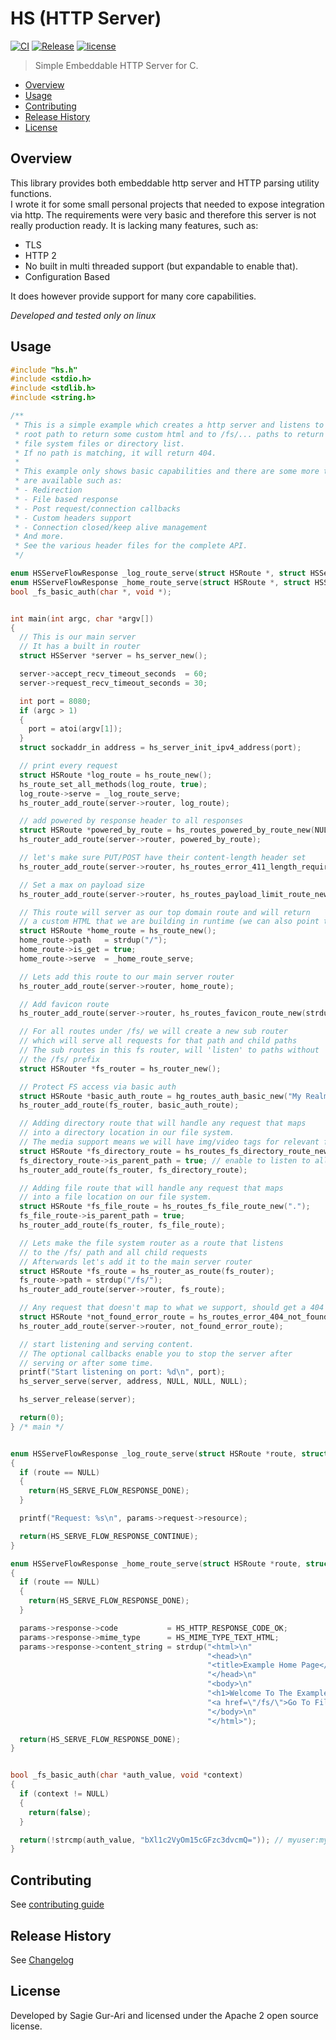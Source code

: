# HS (HTTP Server)

[![CI](https://github.com/sagiegurari/c_hs/workflows/CI/badge.svg?branch=master)](https://github.com/sagiegurari/c_hs/actions)
[![Release](https://img.shields.io/github/v/release/sagiegurari/c_hs)](https://github.com/sagiegurari/c_hs/releases)
[![license](https://img.shields.io/github/license/sagiegurari/c_hs)](https://github.com/sagiegurari/c_hs/blob/master/LICENSE)

> Simple Embeddable HTTP Server for C.

* [Overview](#overview)
* [Usage](#usage)
* [Contributing](.github/CONTRIBUTING.md)
* [Release History](CHANGELOG.md)
* [License](#license)

<a name="overview"></a>
## Overview
This library provides both embeddable http server and HTTP parsing utility functions.<br>
I wrote it for some small personal projects that needed to expose integration via http.
The requirements were very basic and therefore this server is not really production ready.
It is lacking many features, such as:

* TLS
* HTTP 2
* No built in multi threaded support (but expandable to enable that).
* Configuration Based

It does however provide support for many core capabilities.

*Developed and tested only on linux*

<a name="usage"></a>
## Usage

```c
#include "hs.h"
#include <stdio.h>
#include <stdlib.h>
#include <string.h>

/**
 * This is a simple example which creates a http server and listens to
 * root path to return some custom html and to /fs/... paths to return
 * file system files or directory list.
 * If no path is matching, it will return 404.
 *
 * This example only shows basic capabilities and there are some more that
 * are available such as:
 * - Redirection
 * - File based response
 * - Post request/connection callbacks
 * - Custom headers support
 * - Connection closed/keep alive management
 * And more.
 * See the various header files for the complete API.
 */

enum HSServeFlowResponse _log_route_serve(struct HSRoute *, struct HSServeFlowParams *);
enum HSServeFlowResponse _home_route_serve(struct HSRoute *, struct HSServeFlowParams *);
bool _fs_basic_auth(char *, void *);


int main(int argc, char *argv[])
{
  // This is our main server
  // It has a built in router
  struct HSServer *server = hs_server_new();

  server->accept_recv_timeout_seconds  = 60;
  server->request_recv_timeout_seconds = 30;

  int port = 8080;
  if (argc > 1)
  {
    port = atoi(argv[1]);
  }
  struct sockaddr_in address = hs_server_init_ipv4_address(port);

  // print every request
  struct HSRoute *log_route = hs_route_new();
  hs_route_set_all_methods(log_route, true);
  log_route->serve = _log_route_serve;
  hs_router_add_route(server->router, log_route);

  // add powered by response header to all responses
  struct HSRoute *powered_by_route = hs_routes_powered_by_route_new(NULL);
  hs_router_add_route(server->router, powered_by_route);

  // let's make sure PUT/POST have their content-length header set
  hs_router_add_route(server->router, hs_routes_error_411_length_required_route_new());

  // Set a max on payload size
  hs_router_add_route(server->router, hs_routes_payload_limit_route_new(1024 * 1024 * 2));

  // This route will server as our top domain route and will return
  // a custom HTML that we are building in runtime (we can also point to a file).
  struct HSRoute *home_route = hs_route_new();
  home_route->path   = strdup("/");
  home_route->is_get = true;
  home_route->serve  = _home_route_serve;

  // Lets add this route to our main server router
  hs_router_add_route(server->router, home_route);

  // Add favicon route
  hs_router_add_route(server->router, hs_routes_favicon_route_new(strdup("./favicon.ico"), 1 * 365 * 24 * 60 * 60));

  // For all routes under /fs/ we will create a new sub router
  // which will serve all requests for that path and child paths
  // The sub routes in this fs router, will 'listen' to paths without
  // the /fs/ prefix
  struct HSRouter *fs_router = hs_router_new();

  // Protect FS access via basic auth
  struct HSRoute *basic_auth_route = hg_routes_auth_basic_new("My Realm", _fs_basic_auth, NULL);
  hs_router_add_route(fs_router, basic_auth_route);

  // Adding directory route that will handle any request that maps
  // into a directory location in our file system.
  // The media support means we will have img/video tags for relevant files
  struct HSRoute *fs_directory_route = hs_routes_fs_directory_route_new_with_media_support(".");
  fs_directory_route->is_parent_path = true; // enable to listen to all request sub paths
  hs_router_add_route(fs_router, fs_directory_route);

  // Adding file route that will handle any request that maps
  // into a file location on our file system.
  struct HSRoute *fs_file_route = hs_routes_fs_file_route_new(".");
  fs_file_route->is_parent_path = true;
  hs_router_add_route(fs_router, fs_file_route);

  // Lets make the file system router as a route that listens
  // to the /fs/ path and all child requests
  // Afterwards let's add it to the main server router
  struct HSRoute *fs_route = hs_router_as_route(fs_router);
  fs_route->path = strdup("/fs/");
  hs_router_add_route(server->router, fs_route);

  // Any request that doesn't map to what we support, should get a 404
  struct HSRoute *not_found_error_route = hs_routes_error_404_not_found_route_new();
  hs_router_add_route(server->router, not_found_error_route);

  // start listening and serving content.
  // The optional callbacks enable you to stop the server after
  // serving or after some time.
  printf("Start listening on port: %d\n", port);
  hs_server_serve(server, address, NULL, NULL, NULL);

  hs_server_release(server);

  return(0);
} /* main */


enum HSServeFlowResponse _log_route_serve(struct HSRoute *route, struct HSServeFlowParams *params)
{
  if (route == NULL)
  {
    return(HS_SERVE_FLOW_RESPONSE_DONE);
  }

  printf("Request: %s\n", params->request->resource);

  return(HS_SERVE_FLOW_RESPONSE_CONTINUE);
}

enum HSServeFlowResponse _home_route_serve(struct HSRoute *route, struct HSServeFlowParams *params)
{
  if (route == NULL)
  {
    return(HS_SERVE_FLOW_RESPONSE_DONE);
  }

  params->response->code           = HS_HTTP_RESPONSE_CODE_OK;
  params->response->mime_type      = HS_MIME_TYPE_TEXT_HTML;
  params->response->content_string = strdup("<html>\n"
                                            "<head>\n"
                                            "<title>Example Home Page</title>\n"
                                            "</head>\n"
                                            "<body>\n"
                                            "<h1>Welcome To The Example Home Page</h1>\n"
                                            "<a href=\"/fs/\">Go To File System</a>\n"
                                            "</body>\n"
                                            "</html>");

  return(HS_SERVE_FLOW_RESPONSE_DONE);
}


bool _fs_basic_auth(char *auth_value, void *context)
{
  if (context != NULL)
  {
    return(false);
  }

  return(!strcmp(auth_value, "bXl1c2VyOm15cGFzc3dvcmQ=")); // myuser:mypassword
}
```

## Contributing
See [contributing guide](.github/CONTRIBUTING.md)

<a name="history"></a>
## Release History

See [Changelog](CHANGELOG.md)

<a name="license"></a>
## License
Developed by Sagie Gur-Ari and licensed under the Apache 2 open source license.
